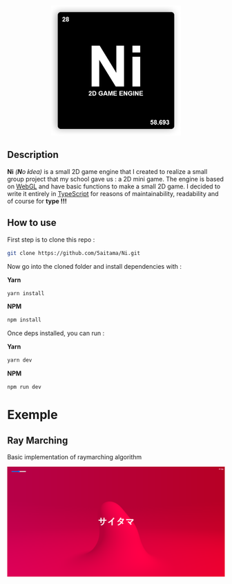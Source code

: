 <p align="center">
  <img width="300" src="./img/Ni_Logo.png">
</p>

## Description
**Ni** *(**N**o **i**dea)* is a small 2D game engine that I created to realize a small group project that my school gave us : a 2D mini game. The engine is based on [WebGL](https://developer.mozilla.org/fr/docs/Web/API/WebGL_API) and have basic functions to make a small 2D game. I decided to write it entirely in [TypeScript](https://www.typescriptlang.org/) for reasons of maintainability, readability and of course for **type !!!**

## How to use
First step is to clone this repo :

```bash
git clone https://github.com/5aitama/Ni.git
```
Now go into the cloned folder and install dependencies with :

**Yarn**
```bash
yarn install
```

**NPM**
```bash
npm install
```

Once deps installed, you can run :

**Yarn**
```bash
yarn dev
```

**NPM**
```bash
npm run dev
```

# Exemple

## Ray Marching
Basic implementation of raymarching algorithm

![](./img/screenshot0.png)